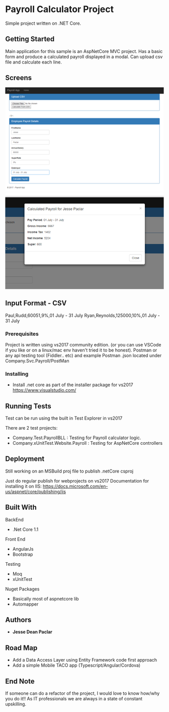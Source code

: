 # Payroll Calculator Project
Simple project written on .NET Core.

## Getting Started
Main application for this sample is an AspNetCore MVC project.
Has a basic form and produce a calculated payroll displayed in a modal.
Can upload csv file and calculate each line.

## Screens
![Alt text](/imgscreen1.png?raw=true "Screen1")
![Alt text](/imgscreen2.png?raw=true "Screen2")


## Input Format - CSV
Paul,Rudd,60051,9%,01 July - 31 July
Ryan,Reynolds,125000,10%,01 July - 31 July



### Prerequisites

Project is written using vs2017 community edition. (or you can use VSCode if you like or on a linux/mac env haven't tried it to be honest).
Postman or any api testing tool (Fiddler.. etc) and example Postman .json located under Company.Svc.Payroll/PostMan

### Installing

- Install .net core as part of the installer package for vs2017 https://www.visualstudio.com/


## Running Tests

Test can be run using the built in Test Explorer in vs2017

There are 2 test projects:
- Company.Test.PayrollBLL : Testing for Payroll calculator logic.
- Company.xUnitTest.Website.Payroll : Testing for AspNetCore controllers


## Deployment

Still working on an MSBuild proj file to publish .netCore csproj

Just do regular publish for webprojects on vs2017
Documentation for installing it on IIS: https://docs.microsoft.com/en-us/aspnet/core/publishing/iis

## Built With

BackEnd
- .Net Core 1.1

Front End
- AngularJs
- Bootstrap

Testing
- Moq
- xUnitTest

Nuget Packages
- Basically most of aspnetcore lib
- Automapper


## Authors

* **Jesse Dean Paclar**

## Road Map
- Add a Data Access Layer using Entity Framework code first approach
- Add a simple Mobile TACO app (Typescript/Angular/Cordova)


## End Note
If someone can do a refactor of the project, I would love to know how/why you do it!!
As IT professionals we are always in a state of constant upskilling.
